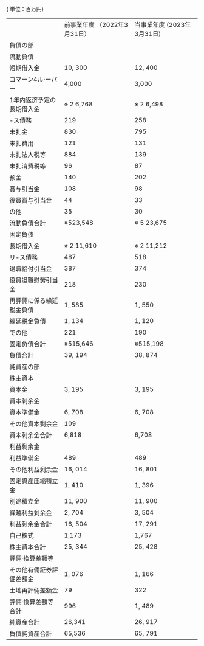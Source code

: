 ( 単位：百万円)  


<html><body><table><tr><td></td><td>前事業年度 （2022年3月31日）</td><td>当事業年度 (2023年3月31日)</td></tr><tr><td>負債の部</td><td></td><td></td></tr><tr><td>流動負債</td><td></td><td></td></tr><tr><td>短期借入金</td><td>10, 300</td><td>12, 400</td></tr><tr><td>コマーン4ル·ーパー</td><td>4,000</td><td>3,000</td></tr><tr><td>1年内返济予定の長期借入金</td><td>※ 2 6,768</td><td>※ 2 6,498</td></tr><tr><td>-ス債務</td><td>219</td><td>258</td></tr><tr><td>未扎金</td><td>830</td><td>795</td></tr><tr><td>未扎費用</td><td>121</td><td>131</td></tr><tr><td>未扎法人税等</td><td>884</td><td>139</td></tr><tr><td>未扎消費税等</td><td>96</td><td>87</td></tr><tr><td>预金</td><td>140</td><td>202</td></tr><tr><td>賞与引当金</td><td>108</td><td>98</td></tr><tr><td>役員賞与引当金</td><td>44</td><td>33</td></tr><tr><td>の他</td><td>35</td><td>30</td></tr><tr><td>流動負債合計</td><td>※523,548</td><td>※ 5 23,675</td></tr><tr><td>固定負债</td><td></td><td></td></tr><tr><td>長期借入金</td><td>※ 2 11,610</td><td>※ 2 11,212</td></tr><tr><td>リ-ス債務</td><td>487</td><td>518</td></tr><tr><td>退職給付引当金</td><td>387</td><td>374</td></tr><tr><td>役員退職慰勞引当金</td><td>218</td><td>230</td></tr><tr><td>再評倆に係る繰延税金負債</td><td>1, 585</td><td>1, 550</td></tr><tr><td>繰延税金負債</td><td>1, 134</td><td>1, 120</td></tr><tr><td>での他</td><td>221</td><td>190</td></tr><tr><td>固定负債合計</td><td>※515,646</td><td>※515,198</td></tr><tr><td>負債合計</td><td>39, 194</td><td>38, 874</td></tr><tr><td>純資産の部</td><td></td><td></td></tr><tr><td>株主資本</td><td></td><td></td></tr><tr><td>資本金</td><td>3, 195</td><td>3, 195</td></tr><tr><td>資本剩余金</td><td></td><td></td></tr><tr><td>資本準備金</td><td>6, 708</td><td>6, 708</td></tr><tr><td>その他資本剩余金</td><td>109</td><td></td></tr><tr><td>資本剩余金合計</td><td>6,818</td><td>6,708</td></tr><tr><td>利益剩余金</td><td></td><td></td></tr><tr><td>利益準備金</td><td>489</td><td>489</td></tr><tr><td>その他利益剩余金</td><td>16, 014</td><td>16, 801</td></tr><tr><td>固定資産压縮積立金</td><td>1, 410</td><td>1, 396</td></tr><tr><td>別途積立金</td><td>11, 900</td><td>11, 900</td></tr><tr><td>繰越利益剩余金</td><td>2, 704</td><td>3, 504</td></tr><tr><td>利益剩余金合計</td><td>16, 504</td><td>17, 291</td></tr><tr><td>自己株式</td><td>1,173</td><td>1,767</td></tr><tr><td>株主資本合計</td><td>25, 344</td><td>25, 428</td></tr><tr><td>評倆·換算差額等</td><td></td><td></td></tr><tr><td>その他有倆証券評倔差額金</td><td>1, 076</td><td>1, 166</td></tr><tr><td>土地再評倆差額金</td><td>79</td><td>322</td></tr><tr><td>評倆·換算差額等合計</td><td>996</td><td>1, 489</td></tr><tr><td>純資産合計</td><td>26,341</td><td>26, 917</td></tr><tr><td>負債純資産合計</td><td>65,536</td><td>65, 791</td></tr></table></body></html>  